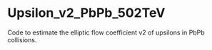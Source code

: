 # Upsilon_v2_PbPb_502TeV
Code to estimate the elliptic flow coefficient v2 of upsilons in PbPb collisions.
